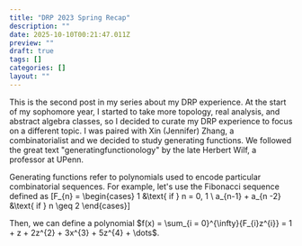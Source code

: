 ```yaml
---
title: "DRP 2023 Spring Recap"
description: ""
date: 2025-10-10T00:21:47.011Z
preview: ""
draft: true
tags: []
categories: []
layout: ""
---
```

This is the second post in my series about my DRP experience. At the start of my sophomore year, I started to take more topology, real analysis, and abstract algebra classes, so I decided to curate my DRP experience to focus on a different topic. I was paired with Xin (Jennifer) Zhang, a combinatorialist and we decided to study generating functions. We followed the great text "generatingfunctionology" by the late Herbert Wilf, a professor at UPenn. 

Generating functions refer to polynomials used to encode particular combinatorial sequences. For example, let's use the Fibonacci sequence defined as 
\[F_{n} = \begin{cases}
1 &\text{ if } n = 0, 1 \\
a_{n-1} + a_{n -2} &\text{ if } n \geq 2
\end{cases}\]

Then, we can define a polynomial $f(x) = \sum_{i = 0}^{\infty}{F_{i}z^{i}} = 1 + z + 2z^{2} + 3x^{3} + 5z^{4} + \dots$.